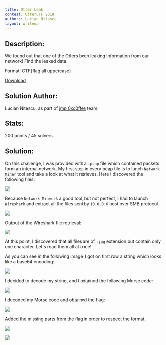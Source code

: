 ```yaml
---
title: Otter Leak
contest: OtterCTF 2018
authors: Lucian Nitescu
layout: writeup
---
```


## Description:

We found out that one of the Otters been leaking information from our network! Find the leaked data.

Format: CTF{flag all uppercase}

[Download](https://nitesculucian.github.io/uploads/otter2/OtterLeak.pcap)

## Solution Author:

Lucian Nitescu, as part of [jmp 0xc0ffee](https://www.google.com/url?q=https://club.securityespresso.org/&sa=D&ust=1544485416463000) team.

## Stats:

200 points / 45 solvers

## Solution:

On this challenge, I was provided with a ```.pcap``` file which contained packets form an internal network. My first step in every pcap file is to lunch ```Network Miner``` tool and take a look at what it retrieves. Here I discovered the following files:

![](https://nitesculucian.github.io/uploads/otter2/image3.png)

Because ```Network Miner``` is a good tool, but not perfect, I had to launch ```Wireshark``` and extract all the files sent by ```10.0.0.6``` host over SMB protocol.

![](https://nitesculucian.github.io/uploads/otter2/image8.png)

Output of the Wireshark file retrieval:

![](https://nitesculucian.github.io/uploads/otter2/image6.png)

At this point, I discovered that all files are of ```.jpg``` extension but contain only one character. Let's read them all at once! 

As you can see in the following image, I got on first row a string which looks like a base64 encoding:

![](https://nitesculucian.github.io/uploads/otter2/image7.png)

I decided to decode my string, and I obtained the following Morse code:

![](https://nitesculucian.github.io/uploads/otter2/image2.png)

I decoded my Morse code and obtained the flag:

![](https://nitesculucian.github.io/uploads/otter2/image4.png)

Added the missing parts from the flag in order to respect the format.

![](https://nitesculucian.github.io/uploads/otter2/image1.png)

![](https://nitesculucian.github.io/uploads/otter2/image5.png)